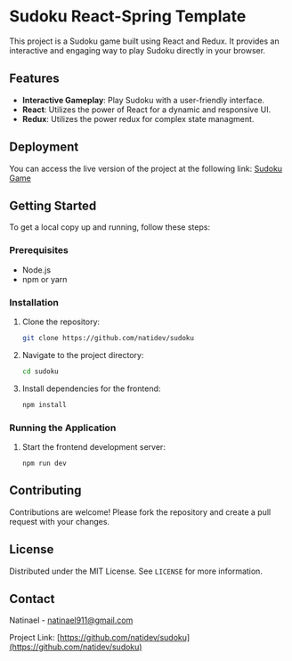 # Sudoku React-Spring Template

This project is a Sudoku game built using React and Redux. It provides an interactive and engaging way to play Sudoku directly in your browser.

## Features

- **Interactive Gameplay**: Play Sudoku with a user-friendly interface.
- **React**: Utilizes the power of React for a dynamic and responsive UI.
- **Redux**: Utilizes the power redux for complex state managment.

## Deployment

You can access the live version of the project at the following link:
[Sudoku Game](https://sudoku-rust-five.vercel.app)

## Getting Started

To get a local copy up and running, follow these steps:

### Prerequisites

- Node.js
- npm or yarn

### Installation

1. Clone the repository:
    ```sh
    git clone https://github.com/natidev/sudoku
    ```
2. Navigate to the project directory:
    ```sh
    cd sudoku
    ```
3. Install dependencies for the frontend:
    ```sh
    npm install
    ```

### Running the Application

1. Start the frontend development server:
    ```
    npm run dev
    ```

## Contributing

Contributions are welcome! Please fork the repository and create a pull request with your changes.

## License

Distributed under the MIT License. See `LICENSE` for more information.

## Contact

Natinael - [natinael911@gmail.com](mailto:natinael911@gmail.com)

Project Link: [https://github.com/natidev/sudoku](https://github.com/natidev/sudoku)